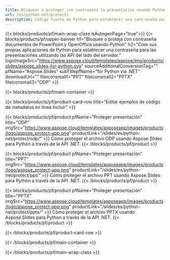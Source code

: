 ```yaml
---
title: Bloquear o proteger con contraseña la presentación usando Python
url: /es/python-net/protect/
description: Código fuente de Python para establecer una contraseña para bloquear la presentación
---
```


{{< blocks/products/pf/main-wrap-class isAutogenPage="true">}}
{{< blocks/products/pf/upper-banner h1="Bloquee o proteja con contraseña documentos de PowerPoint y OpenOffice usando Python" h2="Cree sus propias aplicaciones de Python para establecer una contraseña para las presentaciones utilizando las API del lado del servidor." logoImageSrc="https://www.aspose.cloud/templates/aspose/img/products/slides/aspose_slides-for-python.svg" sourceAdditionalConversionTag="" pfName="Aspose.Slides" subTitlepfName="for Python via .NET" downloadUrl="" fileiconsmall1="PPT" fileiconsmall2="PPTX" fileiconsmall3="ODP" >}}

{{< blocks/products/pf/main-container >}}

{{< blocks/products/pf/product-card-row title="Editar ejemplos de código de metadatos en línea Incluir" >}}

{{< blocks/products/pf/product pfName="Proteger presentación" title="ODP" imgSrc="https://www.aspose.cloud/templates/asposeapp/images/products/logo/aspose_protect-app.png" productLink="/slides/es/python-net/protect/odp/" >}}
Cómo proteger el archivo ODP usando Aspose.Slides para Python a través de la API .NET.
{{< /blocks/products/pf/product >}}

{{< blocks/products/pf/product pfName="Proteger presentación" title="PPT" imgSrc="https://www.aspose.cloud/templates/asposeapp/images/products/logo/aspose_protect-app.png" productLink="/slides/es/python-net/protect/ppt/" >}}
Cómo proteger el archivo PPT usando Aspose.Slides para Python a través de la API .NET.
{{< /blocks/products/pf/product >}}

{{< blocks/products/pf/product pfName="Proteger presentación" title="PPTX" imgSrc="https://www.aspose.cloud/templates/asposeapp/images/products/logo/aspose_protect-app.png" productLink="/slides/es/python-net/protect/pptx/" >}}
Cómo proteger el archivo PPTX usando Aspose.Slides para Python a través de la API .NET.
{{< /blocks/products/pf/product >}}



{{< /blocks/products/pf/product-card-row >}}

{{< /blocks/products/pf/main-container >}}
    
{{< /blocks/products/pf/main-wrap-class >}}